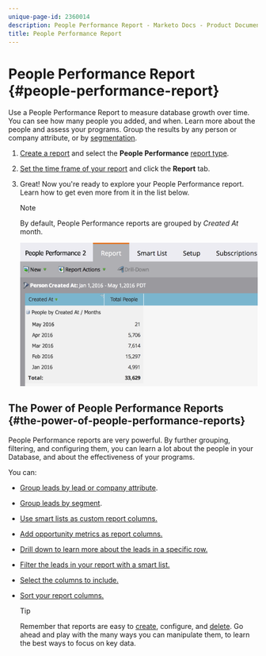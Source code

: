 ```yaml
---
unique-page-id: 2360014
description: People Performance Report - Marketo Docs - Product Documentation
title: People Performance Report
---
```


# People Performance Report {#people-performance-report}

Use a People Performance Report to measure database growth over time. You can see how many people you added, and when. Learn more about the people and assess your programs. Group the results by any person or company attribute, or by [segmentation](/help/marketo/product-docs/personalization/segmentation-and-snippets/segmentation/create-a-segmentation.md).

1. [Create a report](/help/marketo/product-docs/reporting/basic-reporting/creating-reports/create-a-report-in-a-program.md) and select the **People Performance** [report type](/help/marketo/product-docs/reporting/basic-reporting/report-types/report-type-overview.md).

1. [Set the time frame of your report](/help/marketo/product-docs/reporting/basic-reporting/editing-reports/change-a-report-time-frame.md) and click the **Report** tab.

1. Great! Now you're ready to explore your People Performance report. Learn how to get even more from it in the list below.

   >[!NOTE]
   >
   >By default, People Performance reports are grouped by *Created At* month.

   ![](assets/one.png)

## The Power of People Performance Reports {#the-power-of-people-performance-reports}

People Performance reports are very powerful. By further grouping, filtering, and configuring them, you can learn a lot about the people in your Database, and about the effectiveness of your programs.

You can:

* [Group leads by lead or company attribute](/help/marketo/product-docs/reporting/basic-reporting/report-activity/group-person-reports-by-attribute.md).
* [Group leads by segment](/help/marketo/product-docs/personalization/segmentation-and-snippets/segmentation/group-person-reports-by-segment.md).
* [Use smart lists as custom report columns.](/help/marketo/product-docs/reporting/basic-reporting/editing-reports/add-custom-columns-to-a-person-report.md)
* [Add opportunity metrics as report columns.](/help/marketo/product-docs/reporting/basic-reporting/editing-reports/add-opportunity-columns-to-a-lead-report.md)
* [Drill down to learn more about the leads in a specific row.](/help/marketo/product-docs/reporting/basic-reporting/report-activity/drill-down-in-a-people-performance-report.md)
* [Filter the leads in your report with a smart list.](/help/marketo/product-docs/reporting/basic-reporting/editing-reports/filter-people-in-a-report-with-a-smart-list.md)
* [Select the columns to include.](/help/marketo/product-docs/reporting/basic-reporting/editing-reports/select-report-columns.md)
* [Sort your report columns.](/help/marketo/product-docs/reporting/basic-reporting/editing-reports/sort-report-on-columns.md)

   >[!TIP]
   >
   >Remember that reports are easy to [create](/help/marketo/product-docs/reporting/basic-reporting/creating-reports/create-a-report-in-a-program.md), configure, and [delete](/help/marketo/product-docs/reporting/basic-reporting/report-activity/delete-a-report.md). Go ahead and play with the many ways you can manipulate them, to learn the best ways to focus on key data.
